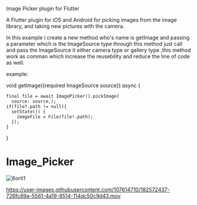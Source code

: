 Image Picker plugin for Flutter


A Flutter plugin for iOS and Android for picking images from the image library, and taking new pictures with the camera.


In this example i create a new method who's name is getImage and passing a parameter  which is the ImageSource type
through this method just call and pass the ImageSource it either   camera type  or gallery type ,this method work as comman 
which increase the reusebility and reduce the line of code as well.

example: 

void getImage({required ImageSource source}) async {
    
    final file = await ImagePicker().pickImage(
      source: source,);
    if(file?.path != null){
      setState(() {
        imageFile = File(file!.path);
      });
    }
  }





# Image_Picker

![6orit1](https://user-images.githubusercontent.com/107614710/182571069-3eedd627-68b7-4b6c-9236-3c113490db31.gif)




https://user-images.githubusercontent.com/107614710/182572437-726fc89a-5561-4a19-8514-114dc50c9d43.mov

